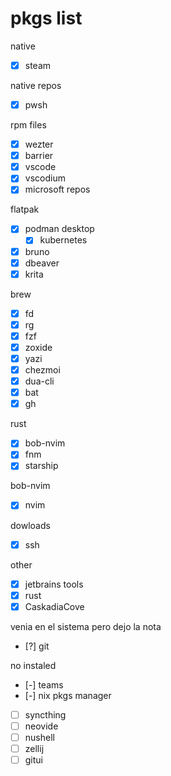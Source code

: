 # pkgs list

native

- [x] steam

native repos

- [x] pwsh

rpm files

- [x] wezter
- [x] barrier
- [x] vscode
- [x] vscodium
- [x] microsoft repos

flatpak

- [x] podman desktop
  - [x] kubernetes
- [x] bruno
- [x] dbeaver
- [x] krita

brew

- [x] fd
- [x] rg
- [x] fzf
- [x] zoxide
- [x] yazi
- [x] chezmoi
- [x] dua-cli
- [x] bat
- [x] gh

rust

- [x] bob-nvim
- [x] fnm
- [x] starship

bob-nvim

- [x] nvim

dowloads

- [x] ssh

other

- [x] jetbrains tools
- [x] rust
- [x] CaskadiaCove

venia en el sistema pero dejo la nota

- [?] git

no instaled

- [-] teams
- [-] nix pkgs manager
- [ ] syncthing
- [ ] neovide
- [ ] nushell
- [ ] zellij
- [ ] gitui
